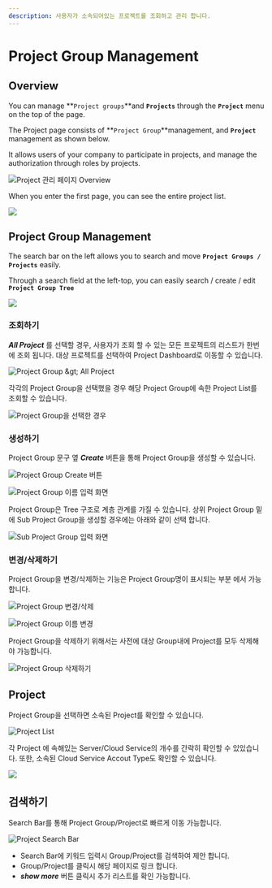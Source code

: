 ```yaml
---
description: 사용자가 소속되어있는 프로젝트를 조회하고 관리 합니다.
---
```


# Project Group Management

## Overview

You can manage **`Project groups`**and **`Projects`** through the **`Project`** menu on the top of the page.

The Project page consists of **`Project Group`**management, and **`Project`** management as shown below.

It allows users of your company to participate in projects, and manage the authorization through roles by projects.

![Project &#xAD00;&#xB9AC; &#xD398;&#xC774;&#xC9C0; Overview](../.gitbook/assets/2020-08-05-10.32.59-2.png)

When you enter the first page, you can see the entire project list.

![](../.gitbook/assets/2020-07-31-3.23.16.png)

## Project Group Management

The search bar on the left allows you to search and move **`Project Groups / Projects`** easily.

Through a search field at the left-top, you can easily search / create / edit **`Project Group Tree`**

![](../.gitbook/assets/2020-07-31-4.04.20.png)

### 조회하기 

_**All Project**_ 를 선택할 경우, 사용자가 조회 할 수 있는 모든 프로젝트의 리스트가 한번에 조회 됩니다. 대상 프로젝트를 선택하여 Project Dashboard로 이동할 수 있습니다.   



![Project Group &amp;gt; All Project](../.gitbook/assets/2020-08-05-10.55.13.png)



각각의 Project Group을 선택했을 경우 해당 Project Group에 속한 Project List를 조회할 수 있습니다. 



![Project Group&#xC744; &#xC120;&#xD0DD;&#xD55C; &#xACBD;&#xC6B0;](../.gitbook/assets/2020-08-05-10.58.14.png)

### 생성하기

Project Group 문구 옆 _**Create**_ 버튼을 통해 Project Group을 생성할 수 있습니다. 

![Project Group Create &#xBC84;&#xD2BC;](../.gitbook/assets/2020-08-05-11.00.02.png)

![Project Group &#xC774;&#xB984; &#xC785;&#xB825; &#xD654;&#xBA74;](../.gitbook/assets/2020-08-05-11.00.49.png)

Project Group은 Tree 구조로 계층 관계를 가질 수 있습니다. 상위 Project Group 밑에 Sub Project Group을 생성할 경우에는 아래와 같이 선택 합니다.

![Sub Project Group &#xC785;&#xB825; &#xD654;&#xBA74;](../.gitbook/assets/2020-08-05-11.12.35.png)

### 변경/삭제하기

Project Group을 변경/삭제하는 기능은 Project Group명이 표시되는 부분 에서 가능합니다.

![Project Group &#xBCC0;&#xACBD;/&#xC0AD;&#xC81C;](../.gitbook/assets/2020-08-05-11.17.01.png)

![Project Group &#xC774;&#xB984; &#xBCC0;&#xACBD;](../.gitbook/assets/2020-08-05-11.17.53.png)

Project Group을 삭제하기 위해서는 사전에 대상 Group내에 Project를 모두 삭제해야 가능합니다. 

![Project Group &#xC0AD;&#xC81C;&#xD558;&#xAE30;](../.gitbook/assets/2020-08-05-11.18.21.png)



## Project 

Project Group을 선택하면 소속된 Project를 확인할 수 있습니다. 

![Project List](../.gitbook/assets/2020-08-05-11.25.03.png)

각 Project 에 속해있는 Server/Cloud Service의 개수를 간략히 확인할 수 있있습니다. 또한, 소속된 Cloud Service Accout Type도 확인할 수 있습니다. 

![](../.gitbook/assets/2020-08-05-11.27.30.png)



## 검색하기 

Search Bar를 통해 Project Group/Project로 빠르게 이동 가능합니다. 

![Project Search Bar](../.gitbook/assets/2020-08-05-11.29.35.png)

* Search Bar에 키워드 입력시 Group/Project를 검색하여 제안 합니다. 
* Group/Project를 클릭시 해당 페이지로 링크 합니다.
* _**show more**_ 버튼 클릭시 추가 리스트를 확인 가능합니다. 





